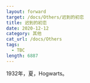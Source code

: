 ```yaml
---
layout: forward
target: /docs/Others/迟到的初恋
title: 迟到的初恋
date: 2020-12-12
category: 其他
cat_url: /docs/Others
tags: 
  - TBC
length: 6887
---
```


1932年，夏，Hogwarts。
